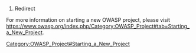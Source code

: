 1.  Redirect

For more information on starting a new OWASP project, please visit
<https://www.owasp.org/index.php/Category:OWASP_Project#tab=Starting_a_New_Project>.

[Category:OWASP_Project\#Starting_a_New_Project](Category:OWASP_Project#Starting_a_New_Project "wikilink")